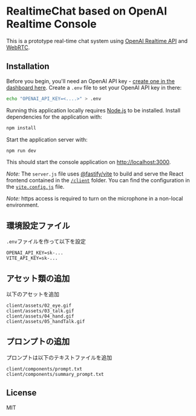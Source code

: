 # RealtimeChat based on OpenAI Realtime Console

This is a prototype real-time chat system using [OpenAI Realtime API](https://platform.openai.com/docs/guides/realtime) and [WebRTC](https://platform.openai.com/docs/guides/realtime-webrtc).

## Installation

Before you begin, you'll need an OpenAI API key - [create one in the dashboard here](https://platform.openai.com/settings/api-keys). Create a `.env` file to set your OpenAI API key in there:

```bash
echo "OPENAI_API_KEY=<....>" > .env
```

Running this application locally requires [Node.js](https://nodejs.org/) to be installed. Install dependencies for the application with:

```bash
npm install
```

Start the application server with:

```bash
npm run dev
```

This should start the console application on [http://localhost:3000](http://localhost:3000).

_Note:_ The `server.js` file uses [@fastify/vite](https://fastify-vite.dev/) to build and serve the React frontend contained in the [`/client`](./client) folder. You can find the configuration in the [`vite.config.js`](./vite.config.js) file.

_Note:_ https access is required to turn on the microphone in a non-local environment.

## 環境設定ファイル
`.env`ファイルを作って以下を設定
```
OPENAI_API_KEY=sk-...
VITE_API_KEY=sk-...
```

## アセット類の追加
以下のアセットを追加
```
client/assets/02_eye.gif
client/assets/03_talk.gif
client/assets/04_hand.gif
client/assets/05_handTalk.gif
```
## プロンプトの追加
プロンプトは以下のテキストファイルを追加
```
client/components/prompt.txt
client/components/summary_prompt.txt
```

## License

MIT
